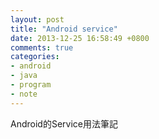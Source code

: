 ```yaml
---
layout: post
title: "Android service"
date: 2013-12-25 16:58:49 +0800
comments: true
categories: 
- android
- java
- program
- note
---
```

Android的Service用法筆記
    
